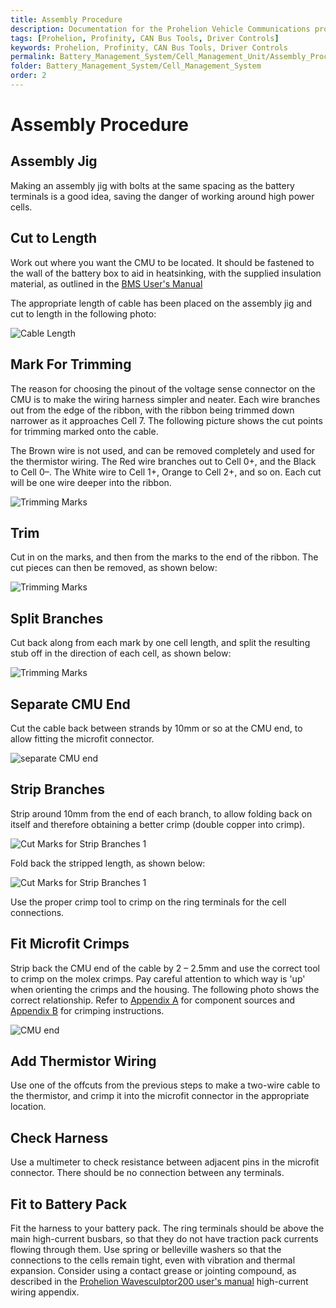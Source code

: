 ```yaml
---
title: Assembly Procedure
description: Documentation for the Prohelion Vehicle Communications protocol
tags: [Prohelion, Profinity, CAN Bus Tools, Driver Controls]
keywords: Prohelion, Profinity, CAN Bus Tools, Driver Controls
permalink: Battery_Management_System/Cell_Management_Unit/Assembly_Procedure.html
folder: Battery_Management_System/Cell_Management_System
order: 2
---
```


# Assembly Procedure

## Assembly Jig

Making an assembly jig with bolts at the same spacing as the battery terminals is a good idea, saving the danger of working around high power cells.

## Cut to Length

Work out where you want the CMU to be located.  It should be fastened to the wall of the battery box to aid in heatsinking, with the supplied insulation material, as outlined in the [BMS User's Manual](http://localhost:4000/Battery_Management_System/User_Manual/Overview.html)

The appropriate length of cable has been placed on the assembly jig and cut to length in the following photo:

![Cable Length]({{site.dox.baseurl}}/images/CMU_Assembly_procedure/Cut_to_length.jpg)

## Mark For Trimming

The reason for choosing the pinout of the voltage sense connector on the CMU is to make the wiring harness simpler and neater.  Each wire branches out from the edge of the ribbon, with the ribbon being trimmed down narrower as it approaches Cell 7.  The following picture shows the cut points for trimming marked onto the cable.  

The Brown wire is not used, and can be removed completely and used for the thermistor wiring.  The Red wire branches out to Cell 0+, and the Black to Cell 0–.  The White wire to Cell 1+, Orange to Cell 2+, and so on.  Each cut will be one wire deeper into the ribbon.

![Trimming Marks]({{site.dox.baseurl}}/images/CMU_Assembly_procedure/mark_for_trimming.jpg)

## Trim

Cut in on the marks, and then from the marks to the end of the ribbon.  The cut pieces can then be removed, as shown below:

![Trimming Marks]({{site.dox.baseurl}}/images/CMU_Assembly_procedure/trim.jpg)

## Split Branches

Cut back along from each mark by one cell length, and split the resulting stub off in the direction of each cell, as shown below:

![Trimming Marks]({{site.dox.baseurl}}/images/CMU_Assembly_procedure/split_branches.jpg)

## Separate CMU End

Cut the cable back between strands by 10mm or so at the CMU end, to allow fitting the microfit connector.

![separate CMU end]({{site.dox.baseurl}}/images/CMU_Assembly_procedure/separate_CMU_end.jpg)

## Strip Branches

Strip around 10mm from the end of each branch, to allow folding back on itself and therefore obtaining a better crimp (double copper into crimp).

![Cut Marks for Strip Branches 1]({{site.dox.baseurl}}/images/CMU_Assembly_procedure/strip_branches.jpg)

Fold back the stripped length, as shown below:

![Cut Marks for Strip Branches 1]({{site.dox.baseurl}}/images/CMU_Assembly_procedure/strip_branches2.jpg)

Use the proper crimp tool to crimp on the ring terminals for the cell connections.

## Fit Microfit Crimps

Strip back the CMU end of the cable by 2 – 2.5mm and use the correct tool to crimp on the molex crimps.  Pay careful attention to which way is 'up' when orienting the crimps and the housing.  The following photo shows the correct relationship. Refer to [Appendix A](Appendix_A) for component sources and [Appendix B](appendix_B) for crimping instructions.

![CMU end]({{site.dox.baseurl}}/images/CMU_Assembly_procedure/fit_microfit_crimps.jpg)

## Add Thermistor Wiring

Use one of the offcuts from the previous steps to make a two-wire cable to the thermistor, and crimp it into the microfit connector in the appropriate location.

## Check Harness

Use a multimeter to check resistance between adjacent pins in the microfit connector.  There should be no connection between any terminals.  

## Fit to Battery Pack

Fit the harness to your battery pack.  The ring terminals should be above the main high-current busbars, so that they do not have traction pack currents flowing through them.  Use spring or belleville washers so that the connections to the cells remain tight, even with vibration and thermal expansion.  Consider using a contact grease or jointing compound, as described in the [Prohelion Wavesculptor200 user's manual](http://localhost:4000/WaveSculptor_Motor_Controllers/WaveSculptor200_User_Manual/Overview.html) high-current wiring appendix.

